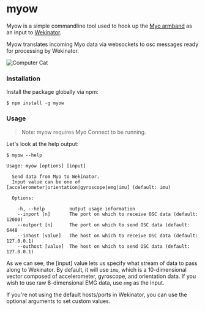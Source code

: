 # myow

Myow is a simple commandline tool used to hook up the [Myo armband](https://www.myo.com/) as an input to [Wekinator](http://www.wekinator.org/).

Myow translates incoming Myo data via websockets to osc messages ready for processing by Wekinator.

![Computer Cat](http://i.giphy.com/JIX9t2j0ZTN9S.gif)

### Installation

Install the package globally via npm:

```
$ npm install -g myow
```

### Usage

>Note: myow requires Myo Connect to be running.

Let's look at the help output: 

```
$ myow --help

Usage: myow [options] [input]

  Send data from Myo to Wekinator.
  Input value can be one of [accelerometer|orientation|gyroscope|emg|imu] (default: imu)

  Options:

    -h, --help         output usage information
    --inport [n]       The port on which to receive OSC data (default: 12000)
    --outport [n]      The port on which to send OSC data (default: 6448
    --inhost [value]   The host on which to receive OSC data (default: 127.0.0.1)
    --outhost [value]  The host on which to send OSC data (default: 127.0.0.1)
```

As we can see, the [input] value lets us specify what stream of data to pass along to Wekinator. By default, it will use `imu`, which is a 10-dimensional vector composed of accelerometer, gyroscope, and orientation data. If you wish to use raw 8-dimensional EMG data, use `emg` as the input.

If you're not using the default hosts/ports in Wekinator, you can use the optional arguments to set custom values.